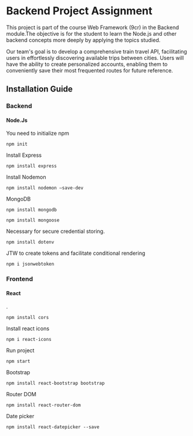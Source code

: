 # Backend Project Assignment

This project is part of the course Web Framework (9cr) in the Backend module.The objective is for the student to learn the Node.js and other backend concepts more deeply by applying the topics studied.

Our team's goal is to develop a comprehensive train travel API, facilitating users in effortlessly discovering available trips between cities. Users will have the ability to create personalized accounts, enabling them to conveniently save their most frequented routes for future reference.




## Installation Guide

### Backend  
#### Node.Js  

You need to initialize npm  
```
npm init
```  

Install Express  
```
npm install express
```  


Install Nodemon  

```  
npm install nodemon —save-dev
```

MongoDB
```
npm install mongodb
```

```
npm install mongoose
```

Necessary for secure credential storing.  
```
npm install dotenv
```

JTW to create tokens and facilitate conditional rendering
```
npm i jsonwebtoken
```

### Frontend
#### React  
.  
```
npm install cors
```  
Install react icons  
```
npm i react-icons
```

Run project
```
npm start
```

Bootstrap  

```
npm install react-bootstrap bootstrap
```

Router DOM  
```
npm install react-router-dom
```

Date picker

```
npm install react-datepicker --save

```



